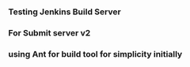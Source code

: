 ### Testing Jenkins Build Server
### For Submit server v2
### using Ant for build tool for simplicity initially